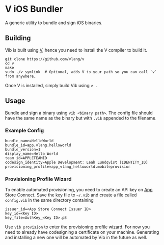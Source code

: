 # V iOS Bundler
A generic utility to bundle and sign iOS binaries.

## Building

Vib is built using [V](https://github.com/vlang/v), hence you need to install the V compiler to build it.
```
git clone https://github.com/vlang/v
cd v
make
sudo ./v symlink  # Optional, adds V to your path so you can call `v` from anywhere.
```
Once V is installed, simply build Vib using `v .`

## Usage

Bundle and sign a binary using `vib <binary path>`. The config file should have the same name as the binary but with `.vib` appended to the filename.

### Example Config

```
bundle_name=HelloWorld
bundle_id=app.vlang.helloworld
bundle_version=1
display_name=Hello World
team_id=APPLETEAMID
codesign_identity=Apple Development: Leah Lundqvist (IDENTITY_ID)
provisioning_profile=app_vlang_helloworld.mobileprovision
```

### Provisioning Profile Wizard

To enable automated provisioning, you need to create an API key on [App Store Connect](https://appstoreconnect.apple.com/access/api). Save the key file to `~/.vib` and create a file called `config.vib` in the same directory containing
```
issuer_id=<App Store Connect Issuer ID>
key_id=<Key ID>
key_file=AuthKey_<Key ID>.p8
```

Use `vib provision` to enter the provisioning profile wizard. For now you need to already have codesigning a certificate on your machine. Generating and installing a new one will be automated by Vib in the future as well.